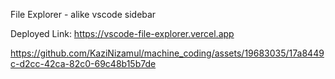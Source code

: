 File Explorer - alike vscode sidebar

Deployed Link: https://vscode-file-explorer.vercel.app


https://github.com/KaziNizamul/machine_coding/assets/19683035/17a8449c-d2cc-42ca-82c0-69c48b15b7de

